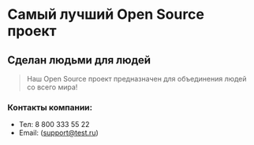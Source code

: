 # Самый лучший Open Source проект

## Сделан людьми для людей

> Наш Open Source проект предназначен для объединения людей со всего мира!

### Контакты компании:

- Тел: 8 800 333 55 22
- Email: (support@test.ru)
